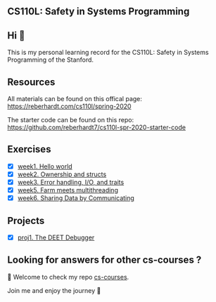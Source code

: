 ## CS110L: Safety in Systems Programming
## Hi 👋

This is my personal learning record for the CS110L: Safety in Systems Programming of the Stanford.

## Resources

All materials can be found on this offical page: <https://reberhardt.com/cs110l/spring-2020>

The starter code can be found on this repo: <https://github.com/reberhardt7/cs110l-spr-2020-starter-code>

## Exercises

- [x] [week1. Hello world](./Exercises/week1)
- [x] [week2. Ownership and structs](./Exercises/week2)
- [x] [week3. Error handling, I/O, and traits](./Exercises/week3)
- [x] [week5. Farm meets multithreading](./Exercises/week5)
- [x] [week6. Sharing Data by Communicating](./Exercises/week6)

## Projects

- [x] [proj1. The DEET Debugger](./Projects/proj1-deet)

## Looking for answers for other cs-courses ?

:hugs: Welcome to check my repo [cs-courses](https://github.com/MartinLwx/cs-courses). 



Join me and enjoy the journey :rocket:

